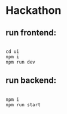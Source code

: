 # Hackathon 
## run frontend:
```

cd ui
npm i 
npm run dev
```

## run backend:
```

npm i 
npm run start
```
